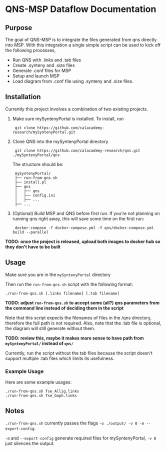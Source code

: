 # QNS-MSP Dataflow Documentation

## Purpose  
The goal of QNS-MSP is to integrate the files generated from qns directly into MSP. With this integration a single simple script can be used to kick off the following processes,

* Run QNS with .links and .tab files
* Create .synteny and .size files
* Generate .conf files for MSP
* Setup and launch MSP
* Load diagram from .conf file using .synteny and .size files.

## Installation

Currently this project involves a combination of two existing projects.  

1. Make sure mySyntenyPortal is installed. To install, run

		git clone https://github.com/calacademy-research/mySyntenyPortal.git

2. Clone QNS into the mySyntenyPortal directory
 
		git clone https://github.com/calacademy-research/qns.git ./mySyntenyPortal/qns
		
	The structure should be:

		mySyntenyPortal/
		├── run-from-qns.sh
		├── install.pl
		├── qns
		│   ├── qns
		│   ├── config.ini
		│   ├── ...
		├── ...

		
3. (Optional) Build MSP and QNS before first run. If you're not planning on running qns right away, this will save some time on the first run:
		
		docker-compose -f docker-compose.yml -f qns/docker-compose.yml build --parallel
		
**TODO: once the project is released, upload both images to docker hub so they don't have to be built**


## Usage


Make sure you are in the `mySyntenyPortal` directory

Then run the `run-from-qns.sh` script with the following format:  

`./run-from-qns.sh [.links filename] [.tab filename]`

**TODO: adjust `run-from-qns.sh` to accept some (all?) qns parameters from the command line instead of deciding them in the script**

Note that this script expects the filenames of files in the /qns directory, therefore the full path is not required. Also, note that the .tab file is optional, the diagram will still generate without them.

**TODO: review this, maybe it makes more sense to have path from `mySyntenyPortal/` instead of `qns/`**

Currently, run the script without the tab files because the script doesn’t support multiple .tab files which limits its usefulness.

### Example Usage
Here are some example usages:

`./run-from-qns.sh Tse_Allig.links`  
`./run-from-qns.sh Tse_Goph.links`  

## Notes
`./run-from-qns.sh` currently passes the flags `-o ./output/ -v 0 -m --export-config`.

`-m` and `--export-config` generate required files for mySyntenyPortal, `-v 0` just silences the output.
